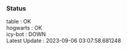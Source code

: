 ### Status


table : OK  
hogwarts : OK  
icy-bot : DOWN  
Latest Update : 2023-09-06 03:07:58.681248
